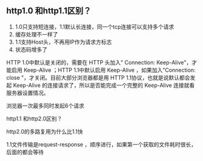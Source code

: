 ## http1.0 和http1.1区别？

1.  1.0只支持短连接，1.1默认长连接，同一个tcp连接可以支持多个请求
2. 缓存处理不一样了
3. 1.1支持Host头，不再用IP作为请求方标志
4. 状态码增多了

HTTP 1.0中默认是关闭的，需要在 HTTP 头加入" Connection: Keep-Alive"，才能启用 Keep-Alive ；HTTP 1.1中默认启用 Keep-Alive ，如果加入"Connection: close "，才关闭。目前大部分浏览器都是用 HTTP 1.1协议，也就是说默认都会发起 Keep-Alive 的连接请求了，所以是否能完成一个完整的 Keep-Alive 连接就看服务器设置情况。


浏览器一次最多同时发起6个请求

http1.1 和http2.0区别？

http2.0的多路复用为什么比1.1快

1.1文件传输是request-response ，顺序进行，如果第一个获取的文件耗时很长，后面的都会等待


